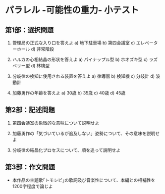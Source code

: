 # パラレル -可能性の重力- 小テスト
## 第1部：選択問題
1. 管理局の正式な入り口を答えよ
a) 地下駐車場
b) 第四会議室
c) エレベーターホール
d) 非常階段

2. ハルカの心相結晶の形状を答えよ
a) パイナップル型
b) ホオズキ型
c) ラズベリー型
d) 林檎型

3. 分岐律の検知に使用される装置を答えよ
a) 律導器
b) 検知機
c) 分岐計
d) 波動計

4. 加藤勇作の年齢を答えよ
a) 30歳
b) 35歳
c) 40歳
d) 45歳

## 第2部：記述問題

1. 第四会議室の象徴的な意味について説明せよ

2. 加藤勇作の「気づいているが追及しない」姿勢について、その意味を説明せよ

3. 分岐律の結晶化プロセスについて、順を追って説明せよ

## 第3部：作文問題

- 本作品の主題歌｢トモシビ｣の歌詞及び音楽性について、本編との相補性を1200字程度で論じよ